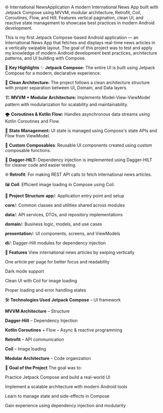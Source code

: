 🌐 International NewsApplication
A modern International News App built with Jetpack Compose using MVVM, modular architecture, Retrofit, Coil, Coroutines, Flow, and Hilt. Features vertical pagination, clean UI, and reactive state management to showcase best practices in modern Android development.

This is my first Jetpack Compose-based Android application — an International News App that fetches and displays real-time news articles in a vertically swipable layout. The goal of this project was to test and apply my knowledge of modern Android development best practices, architecture patterns, and UI building with Compose.

📌 **Key Highlights**
✨ **Jetpack Compose:** The entire UI is built using Jetpack Compose for a modern, declarative experience.

🌿 **Clean Architecture:** The project follows a clean architecture structure with proper separation between UI, Domain, and Data layers.

🏗️ **MVVM + Modular Architecture:** Implements Model-View-ViewModel pattern with modularization for scalability and maintainability.

🌪️ **Coroutines & Kotlin Flow:** Handles asynchronous data streams using Kotlin Coroutines and Flow.

🍂 **State Management:** UI state is managed using Compose's state APIs and Flow from ViewModel.

🍃 **Custom Composables**: Reusable UI components created using custom composable functions.

🧩 **Dagger-HILT:** Dependency injection is implemented using Dagger-HILT for cleaner code and easier testing.

🌐 **Retrofit**: For making REST API calls to fetch international news articles.

🖼️ **Coil**: Efficient image loading in Compose using Coil.

🧱 **Project Structure**
**app**/: Application entry point and setup

**core**/: Common classes and utilities shared across modules

**data**/: API services, DTOs, and repository implementations

**domain**/: Business logic, models, and use cases

**presentation**/: UI components, screens, and ViewModels

**di**/: Dagger-Hilt modules for dependency injection

🚀 **Features**
View international news articles by swiping vertically

One article per page for better focus and readability

Dark mode support

Clean UI with Coil for image loading

Proper loading and error handling states

🛠️ **Technologies Used**
**Jetpack Compose** – UI framework

**MVVM Architecture** – Structure

**Dagger-Hilt** – Dependency Injection

**Kotlin Coroutines** + Flow – Async & reactive programming

**Retrofit** – API communication

**Coil** – Image loading

**Modular Architecture** – Code organization

🎯 **Goal of the Project**
The goal was to:

Practice Jetpack Compose and build a real-world UI

Implement a scalable architecture with modern Android tools

Learn to manage state and side-effects in Compose

Gain experience using dependency injection and modularity
